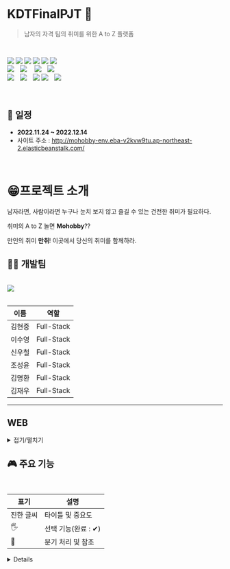 # KDTFinalPJT 📖

> 남자의 자격 팀의 취미를 위한 A to Z 플랫폼



<br/>

<!-- Badge -->

<img src="https://img.shields.io/badge/HTML5-E34F26?style=flat-square&logo=HTML5&logoColor=ffffff"/> <img src="https://img.shields.io/badge/CSS3-1572B6?style=flat-square&logo=CSS3&logoColor=ffffff"/> <img src="https://img.shields.io/badge/javascript-yellow?style=flat-square&logo=javascript&logoColor=ffffff"/> <img src="https://img.shields.io/badge/bootstrap-purple?style=flat-square&logo=bootstrap&logoColor=white"/> <img src="https://img.shields.io/badge/Python-3776AB?style=flat-square&logo=Python&logoColor=ffffff"/> <img src="https://img.shields.io/badge/Django-092E20?style=flat-square&logo=Django&logoColor=ffffff"/>
<br>
<img src="https://img.shields.io/badge/Amazon AWS-232F3E?style=flat-square&logo=Amazon%20AWS&logoColor=white"/>　<img src="https://img.shields.io/badge/SQLite-232F3E?style=flat-square&logo=SQLite&logoColor=ffffff"/>
　<img src="https://img.shields.io/badge/postgreSQL-3776AB?style=flat-square&logo=postgreSQL&logoColor=ffffff"/>　<img src="https://img.shields.io/badge/AXIOS-E34F26?style=flat-square&logo=AXIOS&logoColor=ffffff"/>
<br>
<img src="https://img.shields.io/badge/Visual Studio Code-007ACC?style=flat-square&logo=Visual Studio Code&logoColor=ffffff"/>　<img src="https://img.shields.io/badge/Git-F05032?style=flat-square&logo=Git&logoColor=ffffff"/>　<img src="https://img.shields.io/badge/GitHub-181717?style=flat-square&logo=GitHub&logoColor=ffffff"/> <img src="https://img.shields.io/badge/Notion-fff?style=flat-square&logo=Notion&logoColor=black"/>　<img src="https://img.shields.io/badge/Discord-1572B6?style=flat-square&logo=Discord&logoColor=ffffff"/>

<br/>

## **📅 일정**

- **2022.11.24 ~ 2022.12.14**
- 사이트 주소 : http://mohobby-env.eba-v2kvw9tu.ap-northeast-2.elasticbeanstalk.com/

<br />

# 😁**프로젝트 소개**

남자라면, 사람이라면 누구나 눈치 보지 않고 즐길 수 있는 건전한 취미가 필요하다.

취미의 A to Z 놀면 **Mohobby**??

만인의 취미 **만취**! 이곳에서 당신의 취미를 함께하라.

## **🧑‍💻 개발팀**

<br />

<a href="https://github.com/midhyun/Mohobby/graphs/contributors">
  <img src="https://contrib.rocks/image?repo=midhyun/Mohobby" />
</a>

<br/>
<br/>

| 이름   | 역할       |
| ------ | ---------- |
| 김현중 | Full-Stack |
| 이수영 | Full-Stack |
| 신우철 | Full-Stack |
| 조성윤 | Full-Stack |
| 김명환 | Full-Stack |
| 김재우 | Full-Stack |

---

## **WEB**

<details>
<summary>접기/펼치기</summary>


### **1. Hobby_Create**

- Create 페이지에서는 서비스에서 소셜링을 모집하기 위한 글을 작성을 `멀티스텝 폼`형식으로 구현하였습니다.
- 각 `Step`마다 입력을 받음으로써 많은 입력을 받아야 할 때 UX를 개선시켰습니다.
- 카테고리별 태그선택(직접입력)이 가능하며, 제목, 날짜 등을 입력받습니다.
- 모임 장소의 경우 온라인과 오프라인으로 나뉘며, 오프라인의 경우 Kakao API를 사용해 검색결과를 출력하였습니다.


---

<br />

### **2. Hobby_detail**

- detail 페이지에서는 모임에 필요한 정보를 한눈에 볼 수 있도록 구현하였습니다.
- 또한 모바일에 최적화된 화면으로 구성하였습니다.
- 리뷰 작성은 어디서든 작성할 수 있게 `하단에 작성하기 버튼`을 추가하였습니다.
- 제한된 인원까지 호스트가 승인할 수 있으며, 신청의 경우 제한인원과 상관없이 대기 멤버에 등록됩니다.
- 모임의 장소가 오프라인일 경우 지도 API를 사용하여 지도에 상세위치를 구현했습니다.
- 댓글의 경우 `비동기`로 답글과 좋아요 기능을 추가했으며, 디테일페이지의 `UI/UX`를 크게 해치지 않도록 일부 댓글만 보여주며, 전체 댓글은 아이콘 클릭 시 offcanvas 형태로 나타나도록 구현하였습니다.


---

<br />

### **3. Accounts**

- 회원가입, 카카오 로그인
  - 필수정보를 입력해야만 가입가능
  - 멀티스텝 폼
  - recaptcha - ‘로봇이 아닙니다’ 체크해야만 가입 가능
- 디테일 페이지
  - 유저가 작성한 글들을 카테고리별로 확인
  - 선택한 취미를 클릭하여 해당하는 소셜링을 찾아볼 수 있음
  - 팔로잉, 팔로워, 차단목록과 메시지까지 유저 관계를 한눈에 확인할 수 있음
- 메시지 기능
  - 쪽지

- 회원가입, 카카오 로그인
  - 필수정보를 입력해야만 가입가능
  - 멀티스텝 폼
  - recaptcha - ‘로봇이 아닙니다’ 체크해야만 가입 가능
- 디테일 페이지
  - 유저가 작성한 글들을 카테고리별로 확인
  - 선택한 취미를 클릭하여 해당하는 소셜링을 찾아볼 수 있음
  - 팔로잉, 팔로워, 차단목록과 메시지까지 유저 관계를 한눈에 확인할 수 있음
- 메시지 기능
  - 쪽지


## 4. Products

- 모든 취미관련 물품 거래를 위한 만물상
  - 거래글을 작성하면 유저간 거래가 가능함
- 중고거래 CREATE, UPDATE
  - 제목 (CharField)
  - 판매 가격 (BigIntegerField)
  - 상품 상태 (사용감 있음, 거의 새 것, 미개봉 중 하나 선택)
  - 배송 방법 (직거래, 택배거래 중복 선택 가능)
  - 거래 위치 (다음 주소 API 적용, 시도와 시군구 정보를 가져옴)
  - 이미지 (ProcessedImageField)
  - 내용 (django-summernote 텍스트 에디터 적용)
- 중고거래 READ, DELETE
  - 글 목록 페이지에 card hover 효과, 페이지네이션 , 검색 기능 적용
  - 글 작성 시 업로드 했던 이미지 표시
  - 글 제목, 상품 상태, 배송 방법, 거래 위치 표시
  - 가격 표시 (humanize intcomma 태그로 3자리마다 콤마를 찍어서 표현)
  - 조회수 표시 (쿠키를 사용해서 하루에 한 번씩 조회수 증가)
  - 좋아요(찜) 기능 (찜 횟수 표시, 비동기 처리)
  - 쪽지 보내기 기능 (글 작성자의 닉네임으로 쪽지를 보냄)
  - 본인의 게시글일 경우 우측 드롭다운 버튼으로 수정, 삭제 가능
  - summernote로 작성한 내용을 safe 태그로 표시
  - 댓글, 대댓글, 댓글 좋아요 기능 (비동기 처리)



## 5.Notes

- 쪽지 CREATE
  - 받는 쪽지, 보낸 쪽지 2개의 모델 생성 후 OneToOneField로 일대일 대응
  - 받는 사람의 닉네임 (CharField)
  - 제목 (CharField)
  - 내용 (TextField)
- 쪽지 READ, DELETE
  - 보낸 쪽지함에서 본인이 송신한 쪽지 목록 확인 가능
  - 보낸 쪽지함에서 본인이 보낸 쪽지를 삭제 가능 (상대방이 받은 쪽지 정보는 삭제되지 않음)
  - 받은 쪽지함에서 본인이 수신한 쪽지 목록 확인 가능
  - 받았지만 읽지 않은 쪽지를 확인하면 수신 여부가 업데이트됨 (쪽지 송신자가 수신 여부를 확인 가능)
  - 받은 쪽지함에서 쪽지를 중요 쪽지함 또는 휴지통으로 이동 가능
  - 중요 쪽지함에서는 쪽지 삭제가 불가능
  - 휴지통에서는 쪽지를 다시 되돌리거나 삭제할 수 있음 (상대방이 보냈던 쪽지 정보는 삭제되지 않음)
  - 쪽지에는 보낸 사람의 닉네임, 받은 사람의 닉네임, 제목, 내용, 송신 날짜, 수신 여부 정보가 있음



<br />

</details>

## **🎮 주요 기능**

<br/>

| 표기      | 설명                |
| --------- | ------------------- |
| 진한 글씨 | 타이틀 및 중요도    |
| 🖐        | 선택 기능(완료 : ✔) |
| 📌        | 분기 처리 및 참조   |




<details>




### Community

```python
class Community(models.Model):
    user = models.ForeignKey(settings.AUTH_USER_MODEL, on_delete=models.CASCADE, default="")
    title = models.CharField(max_length=50)
    content = models.TextField()
    created_at = models.DateTimeField(auto_now_add=True)
    like = models.ManyToManyField(settings.AUTH_USER_MODEL, related_name="like_community")
    hits = models.PositiveBigIntegerField(default=1, verbose_name="조회수")
    def summary(self):
        return self.content[:80]


# 댓글 부분
class Comment(models.Model):
    content = models.CharField(max_length=300)
    created_at = models.DateTimeField(auto_now_add=True)
    posting = models.ForeignKey(Community, on_delete=models.CASCADE)
    user = models.ForeignKey(settings.AUTH_USER_MODEL, on_delete=models.CASCADE)
    like = models.ManyToManyField(settings.AUTH_USER_MODEL, related_name="like_community_comment")
    # 대댓글
    parent_comment = models.ForeignKey("self", on_delete=models.CASCADE, related_name="recomment", null=True)


class Photo(models.Model):
    post = models.ForeignKey(Community, on_delete=models.CASCADE, null=True)
    image = models.ImageField(upload_to="images/", blank=True, null=True)

```





</details>
